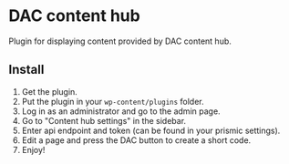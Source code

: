 # DAC content hub

Plugin for displaying content provided by DAC content hub.

## Install

1. Get the plugin.
2. Put the plugin in your `wp-content/plugins` folder.
3. Log in as an administrator and go to the admin page.
4. Go to "Content hub settings" in the sidebar.
5. Enter api endpoint and token (can be found in your prismic settings).
6. Edit a page and press the DAC button to create a short code.
7. Enjoy!
